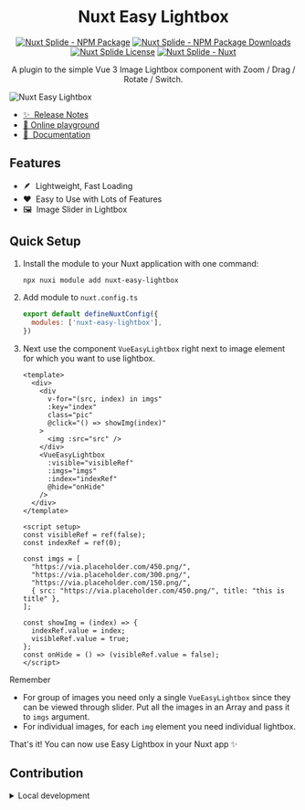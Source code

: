 <h1 align="center">
Nuxt Easy Lightbox
</h1>

<p align="center">
<a href="https://npmjs.com/package/nuxt-easy-lightbox"><img src="https://img.shields.io/npm/v/nuxt-easy-lightbox/latest.svg?style=flat&colorA=020420&colorB=00DC82" alt="Nuxt Splide - NPM Package" /></a>
<a href="https://npmjs.com/package/nuxt-easy-lightbox"><img src="https://img.shields.io/npm/dm/nuxt-easy-lightbox.svg?style=flat&colorA=020420&colorB=00DC82" alt="Nuxt Splide - NPM Package Downloads" /></a>
<a href="https://npmjs.com/package/nuxt-easy-lightbox"><img src="https://img.shields.io/npm/l/nuxt-easy-lightbox.svg?style=flat&colorA=020420&" alt="Nuxt Splide License" /></a>
<a href="https://nuxt.com"><img src="https://img.shields.io/badge/Nuxt-020420?logo=nuxt.js" alt="Nuxt Splide - Nuxt" /></a>
</p>

<p align="center">
A plugin to the simple Vue 3 Image Lightbox component with Zoom / Drag / Rotate / Switch.
</p>

![Nuxt Easy Lightbox](./.github/VueEasyLightbox.gif)

- [✨ &nbsp;Release Notes](/CHANGELOG.md)
- [🏀 Online playground](https://stackblitz.com/github/modbender/nuxt-easy-lightbox?file=playground%2Fapp.vue)
- [📖 &nbsp;Documentation](https://github.com/XiongAmao/vue-easy-lightbox)

## Features

- 🪶 &nbsp;Lightweight, Fast Loading
- ❤️ &nbsp;Easy to Use with Lots of Features
- 🖼️ &nbsp;Image Slider in Lightbox

## Quick Setup

1. Install the module to your Nuxt application with one command:

    ```bash
    npx nuxi module add nuxt-easy-lightbox
    ```

2. Add module to `nuxt.config.ts`
  
    ```js
    export default defineNuxtConfig({
      modules: ['nuxt-easy-lightbox'],
    })
    ```

3. Next use the component `VueEasyLightbox` right next to image element for which you want to use lightbox.

    ```vue
    <template>
      <div>
        <div
          v-for="(src, index) in imgs"
          :key="index"
          class="pic"
          @click="() => showImg(index)"
        >
          <img :src="src" />
        </div>
        <VueEasyLightbox
          :visible="visibleRef"
          :imgs="imgs"
          :index="indexRef"
          @hide="onHide"
        />
      </div>
    </template>

    <script setup>
    const visibleRef = ref(false);
    const indexRef = ref(0);

    const imgs = [
      "https://via.placeholder.com/450.png/",
      "https://via.placeholder.com/300.png/",
      "https://via.placeholder.com/150.png/",
      { src: "https://via.placeholder.com/450.png/", title: "this is title" },
    ];

    const showImg = (index) => {
      indexRef.value = index;
      visibleRef.value = true;
    };
    const onHide = () => (visibleRef.value = false);
    </script>
    ```
  
  Remember 
  - For group of images you need only a single `VueEasyLightbox` since they can be viewed through slider. Put all the images in an Array and pass it to `imgs` argument.
  - For individual images, for each `img` element you need individual lightbox.

That's it! You can now use Easy Lightbox in your Nuxt app ✨


## Contribution

<details>
  <summary>Local development</summary>
  
  ```bash
  # Install dependencies
  pnpm install
  
  # Generate type stubs
  pnpm dev:prepare
  
  # Develop with the playground
  pnpm dev
  
  # Build the playground
  pnpm dev:build
  
  # Run ESLint
  pnpm lint
  
  # Run Vitest
  pnpm test
  pnpm test:watch
  
  # Release new version
  npm run release
  ```

</details>
